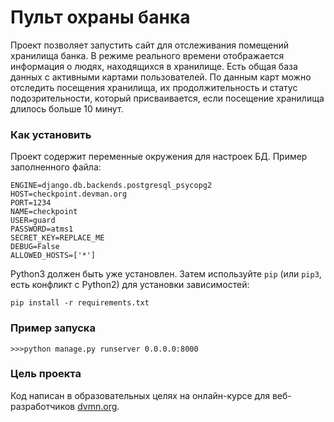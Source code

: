 # Пульт охраны банка

Проект позволяет запустить сайт для отслеживания помещений хранилища банка. В режиме реального времени
отображается информация о людях, находящихся в хранилище. Есть общая база данных с активными картами пользователей.
По данным карт можно отследить посещения хранилища, их продолжительность и статус подозрительности, который присваивается, 
если посещение хранилища длилось больше 10 минут.

### Как установить

Проект содержит переменные окружения для настроек БД. Пример заполненного файла:
```angular2html
ENGINE=django.db.backends.postgresql_psycopg2
HOST=checkpoint.devman.org
PORT=1234
NAME=checkpoint
USER=guard
PASSWORD=atms1
SECRET_KEY=REPLACE_ME
DEBUG=False
ALLOWED_HOSTS=['*']
```
Python3 должен быть уже установлен. 
Затем используйте `pip` (или `pip3`, есть конфликт с Python2) для установки зависимостей:
```
pip install -r requirements.txt
```
### Пример запуска
```angular2html
>>>python manage.py runserver 0.0.0.0:8000
```
### Цель проекта
Код написан в образовательных целях на онлайн-курсе для веб-разработчиков [dvmn.org](https://dvmn.org/).